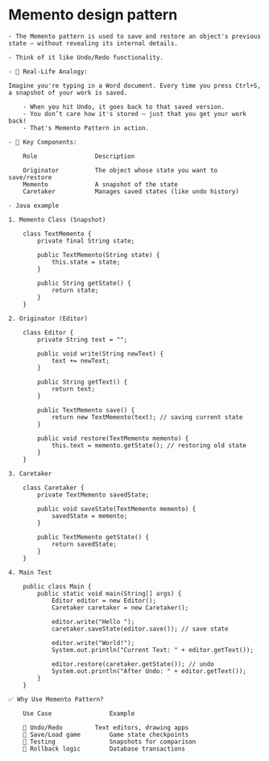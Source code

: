 # Memento design pattern

    - The Memento pattern is used to save and restore an object's previous state — without revealing its internal details.

    - Think of it like Undo/Redo functionality.

    - 🧻 Real-Life Analogy:

    Imagine you're typing in a Word document. Every time you press Ctrl+S, a snapshot of your work is saved.

        - When you hit Undo, it goes back to that saved version.
        - You don’t care how it's stored — just that you get your work back!
        - That's Memento Pattern in action.

    - 🧩 Key Components:

        Role	            Description

        Originator	        The object whose state you want to save/restore
        Memento	            A snapshot of the state
        Caretaker	        Manages saved states (like undo history)

    - Java example

    1. Memento Class (Snapshot)

        class TextMemento {
            private final String state;

            public TextMemento(String state) {
                this.state = state;
            }

            public String getState() {
                return state;
            }
        }

    2. Originator (Editor)

        class Editor {
            private String text = "";

            public void write(String newText) {
                text += newText;
            }

            public String getText() {
                return text;
            }

            public TextMemento save() {
                return new TextMemento(text); // saving current state
            }

            public void restore(TextMemento memento) {
                this.text = memento.getState(); // restoring old state
            }
        }

    3. Caretaker

        class Caretaker {
            private TextMemento savedState;

            public void saveState(TextMemento memento) {
                savedState = memento;
            }

            public TextMemento getState() {
                return savedState;
            }
        }

    4. Main Test

        public class Main {
            public static void main(String[] args) {
                Editor editor = new Editor();
                Caretaker caretaker = new Caretaker();

                editor.write("Hello ");
                caretaker.saveState(editor.save()); // save state

                editor.write("World!");
                System.out.println("Current Text: " + editor.getText());

                editor.restore(caretaker.getState()); // undo
                System.out.println("After Undo: " + editor.getText());
            }
        }

    ✅ Why Use Memento Pattern?

        Use Case	            Example

        🧠 Undo/Redo	        Text editors, drawing apps
        💾 Save/Load game	    Game state checkpoints
        🧪 Testing	            Snapshots for comparison
        🔧 Rollback logic	    Database transactions